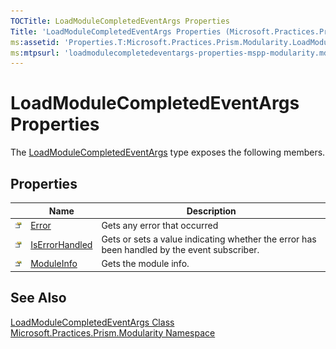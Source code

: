 ```yaml
---
TOCTitle: LoadModuleCompletedEventArgs Properties
Title: 'LoadModuleCompletedEventArgs Properties (Microsoft.Practices.Prism.Modularity)'
ms:assetid: 'Properties.T:Microsoft.Practices.Prism.Modularity.LoadModuleCompletedEventArgs'
ms:mtpsurl: 'loadmodulecompletedeventargs-properties-mspp-modularity.md'
---
```



# LoadModuleCompletedEventArgs Properties

The [LoadModuleCompletedEventArgs](/patterns-practices/reference/loadmodulecompletedeventargs-class-mspp-modularity) type exposes the following members.

## Properties


<table>

<thead>
<tr class="header">
<th> </th>
<th>Name</th>
<th>Description</th>
</tr>
</thead>
<tbody>
<tr class="odd">
<td><img src="/patterns-practices/reference/images/pubproperty.gif" alt="Public property"/></td>
<td><a href="/patterns-practices/reference/loadmodulecompletedeventargs-error-property-mspp-modularity" data-raw-source="[Error](/patterns-practices/reference/loadmodulecompletedeventargs-error-property-mspp-modularity)">Error</a></td>
<td><div class="summary">
Gets any error that occurred
</div></td>
</tr>
<tr class="even">
<td><img src="/patterns-practices/reference/images/pubproperty.gif" alt="Public property"/></td>
<td><a href="/patterns-practices/reference/loadmodulecompletedeventargs-iserrorhandled-property-mspp-modularity" data-raw-source="[IsErrorHandled](/patterns-practices/reference/loadmodulecompletedeventargs-iserrorhandled-property-mspp-modularity)">IsErrorHandled</a></td>
<td><div class="summary">
Gets or sets a value indicating whether the error has been handled by the event subscriber.
</div></td>
</tr>
<tr class="odd">
<td><img src="/patterns-practices/reference/images/pubproperty.gif" alt="Public property"/></td>
<td><a href="/patterns-practices/reference/loadmodulecompletedeventargs-moduleinfo-property-mspp-modularity" data-raw-source="[ModuleInfo](/patterns-practices/reference/loadmodulecompletedeventargs-moduleinfo-property-mspp-modularity)">ModuleInfo</a></td>
<td><div class="summary">
Gets the module info.
</div></td>
</tr>
</tbody>
</table>

## See Also

[LoadModuleCompletedEventArgs Class](/patterns-practices/reference/loadmodulecompletedeventargs-class-mspp-modularity)  
[Microsoft.Practices.Prism.Modularity Namespace](/patterns-practices/reference/mspp-modularity-namespace)  
